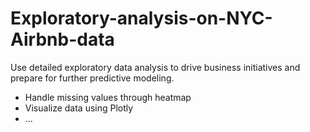 # Exploratory-analysis-on-NYC-Airbnb-data

Use detailed exploratory data analysis to drive business initiatives and prepare for further predictive modeling. 
- Handle missing values through heatmap
- Visualize data using Plotly
- ...
